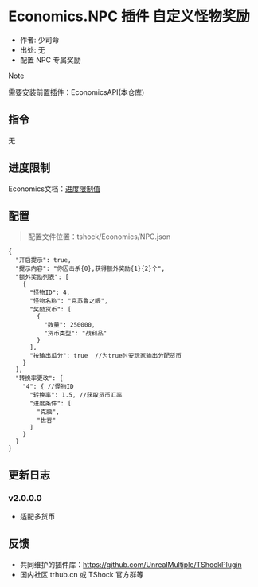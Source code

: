 # Economics.NPC 插件 自定义怪物奖励

- 作者: 少司命
- 出处: 无
- 配置 NPC 专属奖励

> [!NOTE]  
> 需要安装前置插件：EconomicsAPI(本仓库) 

## 指令

无

## 进度限制
Economics文档：[进度限制值](../Economics.Core/README.md)

## 配置
> 配置文件位置：tshock/Economics/NPC.json
```json5
{
  "开启提示": true,
  "提示内容": "你因击杀{0},获得额外奖励{1}{2}个",
  "额外奖励列表": [
    {
      "怪物ID": 4,
      "怪物名称": "克苏鲁之眼",
      "奖励货币": [
        {
          "数量": 250000,
          "货币类型": "战利品"
        }
      ],
      "按输出瓜分": true  //为true时安玩家输出分配货币
    }
  ],
  "转换率更改": {
    "4": { //怪物ID
      "转换率": 1.5, //获取货币汇率
      "进度条件": [
        "克脑",
        "世吞"
      ]
    }
  }
}
```
## 更新日志

### v2.0.0.0
- 适配多货币

## 反馈

- 共同维护的插件库：https://github.com/UnrealMultiple/TShockPlugin
- 国内社区 trhub.cn 或 TShock 官方群等
